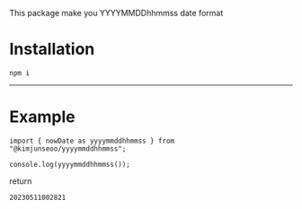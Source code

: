 This package make you YYYYMMDDhhmmss date format

# Installation

```
npm i
```

---

# Example

```
import { nowDate as yyyymmddhhmmss } from "@kimjunseoo/yyyymmddhhmmss";

console.log(yyyymmddhhmmss());
```

return

```
20230511002821
```
